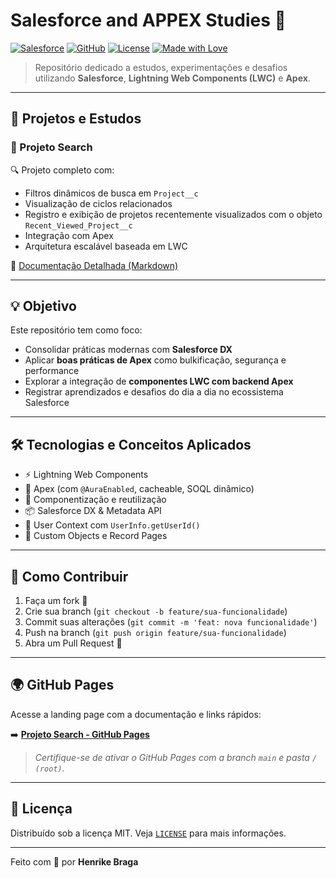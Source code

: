 # Salesforce and APPEX Studies 🚀

[![Salesforce](https://img.shields.io/badge/Salesforce-LWC%20%2B%20Apex-blue.svg?style=flat&logo=salesforce)](https://developer.salesforce.com)
[![GitHub](https://img.shields.io/badge/Repo%20by-HenrikeBraga-181717?logo=github)](https://github.com/HenrikeBraga)
[![License](https://img.shields.io/badge/license-MIT-green.svg)](LICENSE)
[![Made with Love](https://img.shields.io/badge/made%20with-❤-red)](https://github.com/HenrikeBraga)

> Repositório dedicado a estudos, experimentações e desafios utilizando **Salesforce**, **Lightning Web Components (LWC)** e **Apex**.

---

## 📁 Projetos e Estudos

### 📌 Projeto Search

🔍 Projeto completo com:
- Filtros dinâmicos de busca em `Project__c`
- Visualização de ciclos relacionados
- Registro e exibição de projetos recentemente visualizados com o objeto `Recent_Viewed_Project__c`
- Integração com Apex
- Arquitetura escalável baseada em LWC

📄 [Documentação Detalhada (Markdown)](./SearchProject.md)

---

## 💡 Objetivo

Este repositório tem como foco:
- Consolidar práticas modernas com **Salesforce DX**
- Aplicar **boas práticas de Apex** como bulkificação, segurança e performance
- Explorar a integração de **componentes LWC com backend Apex**
- Registrar aprendizados e desafios do dia a dia no ecossistema Salesforce

---

## 🛠️ Tecnologias e Conceitos Aplicados

- ⚡ Lightning Web Components
- 🧠 Apex (com `@AuraEnabled`, cacheable, SOQL dinâmico)
- 🧹 Componentização e reutilização
- 📦 Salesforce DX & Metadata API
- 👥 User Context com `UserInfo.getUserId()`
- 🧾 Custom Objects e Record Pages

---

## 🚀 Como Contribuir

1. Faça um fork 📌
2. Crie sua branch (`git checkout -b feature/sua-funcionalidade`)
3. Commit suas alterações (`git commit -m 'feat: nova funcionalidade'`)
4. Push na branch (`git push origin feature/sua-funcionalidade`)
5. Abra um Pull Request 🚀

---

## 🌍 GitHub Pages

Acesse a landing page com a documentação e links rápidos:

➡️ [**Projeto Search - GitHub Pages**](https://henrikebraga.github.io/Salesforce-and-APPEX-Studies)

> _Certifique-se de ativar o GitHub Pages com a branch `main` e pasta `/ (root)`._

---

## 📜 Licença

Distribuído sob a licença MIT. Veja [`LICENSE`](LICENSE) para mais informações.

---

Feito com 💙 por **Henrike Braga**

